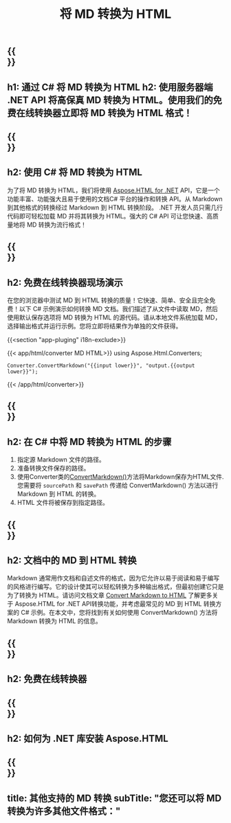 ﻿---
translation: true
template: /templates/_template-conversion-child.md
title: 将 MD 转换为 HTML
description: 用于 MD 到 HTML 转换的示例 C# 代码。在 ASP.NET 或任何 .NET 应用程序中轻松使用转换器 API。免费试用在线 MD 到 HTML 转换器！
url: /net/conversion/md-to-html/
family: html
platformtag: net
feature: conversion
informat: MD
outformat: HTML
otherformats: PDF DOCX JPEG BMP GIF PNG TIFF XPS
howto: howtoMdHtml
---

{{<section banner>}}
---
h1: 通过 C# 将 MD 转换为 HTML
h2: 使用服务器端 .NET API 将高保真 MD 转换为 HTML。使用我们的免费在线转换器立即将 MD 转换为 HTML 格式！
---

{{<section overview>}}
---
h2: 使用 C# 将 MD 转换为 HTML
---

为了将 MD 转换为 HTML，我们将使用 [Aspose.HTML for .NET](https://products.aspose.com/html/net/) API，它是一个功能丰富、功能强大且易于使用的文档C# 平台的操作和转换 API。从 Markdown 到其他格式的转换经过 Markdown 到 HTML 转换阶段。 .NET 开发人员只需几行代码即可轻松加载 MD 并将其转换为 HTML。强大的 C# API 可让您快速、高质量地将 MD 转换为流行格式！

{{<section demos>}}
---
h2: 免费在线转换器现场演示
---

在您的浏览器中测试 MD 到 HTML 转换的质量！它快速、简单、安全且完全免费！以下 C# 示例演示如何转换 MD 文档。我们描述了从文件中读取 MD，然后使用默认保存选项将 MD 转换为 HTML 的源代码。请从本地文件系统加载 MD，选择输出格式并运行示例。您将立即将结果作为单独的文件获得。

{{<section "app-pluging" i18n-exclude>}}

{{< app/html/converter MD HTML>}}
using Aspose.Html.Converters;

    Converter.ConvertMarkdown("{{input lower}}", "output.{{output lower}}");   
{{< /app/html/converter>}} 


{{<section steps>}}
---
h2: 在 C# 中将 MD 转换为 HTML 的步骤
---

1. 指定源 Markdown 文件的路径。
1. 准备转换文件保存的路径。
1. 使用Converter类的[ConvertMarkdown()](https://reference.aspose.com/html/net/aspose.html.converters/converter/convertmarkdown/#convertmarkdown_7)方法将Markdown保存为HTML文件.您需要将 `sourcePath` 和 `savePath` 传递给 ConvertMarkdown() 方法以进行 Markdown 到 HTML 的转换。
1. HTML 文件将被保存到指定路径。

{{<section documentation>}}
---
h2: 文档中的 MD 到 HTML 转换
---

Markdown 通常用作文档和自述文件的格式，因为它允许以易于阅读和易于编写的风格进行编写。它的设计使其可以轻松转换为多种输出格式，但最初创建它只是为了转换为 HTML。请访问文档文章 [Convert Markdown to HTML](https://docs.aspose.com/html/net/converting-between-formats/markdown-to-html/) 了解更多关于 Aspose.HTML for .NET API转换功能，并考虑最常见的 MD 到 HTML 转换方案的 C# 示例。在本文中，您将找到有关如何使用 ConvertMarkdown() 方法将 Markdown 转换为 HTML 的信息。

{{<section online-converters>}}
---
h2: 免费在线转换器
---

{{<section get-started>}}
---
h2: 如何为 .NET 库安装 Aspose.HTML
---

{{<section other-conversions>}}
---
title: 其他支持的 MD 转换
subTitle: "您还可以将 MD 转换为许多其他文件格式："
---